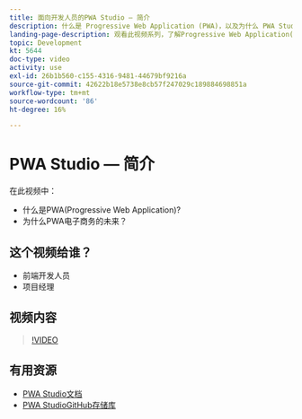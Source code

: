 ```yaml
---
title: 面向开发人员的PWA Studio — 简介
description: 什么是 Progressive Web Application (PWA)，以及为什么 PWA Studio 能够创造成功的未来。
landing-page-description: 观看此视频系列，了解Progressive Web Application(PWA)以及PWA Studio为什么是 [!DNL Commerce] 站点。
topic: Development
kt: 5644
doc-type: video
activity: use
exl-id: 26b1b560-c155-4316-9481-44679bf9216a
source-git-commit: 42622b18e5738e8cb57f247029c189884698851a
workflow-type: tm+mt
source-wordcount: '86'
ht-degree: 16%

---
```


# PWA Studio — 简介

在此视频中：

- 什么是PWA(Progressive Web Application)?
- 为什么PWA电子商务的未来？

## 这个视频给谁？

- 前端开发人员
- 项目经理

## 视频内容

>[!VIDEO](https://video.tv.adobe.com/v/35715?quality=12&learn=on)

## 有用资源

- [PWA Studio文档](https://developer.adobe.com/commerce/pwa-studio/)
- [PWA StudioGitHub存储库](https://github.com/magento/pwa-studio)
